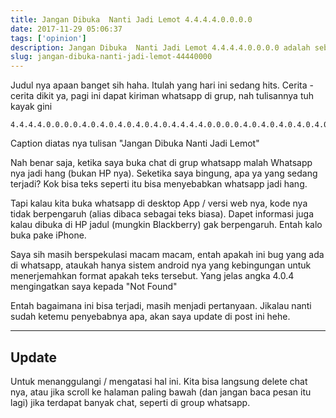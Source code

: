 ```yaml
---
title: Jangan Dibuka  Nanti Jadi Lemot 4.4.4.4.0.0.0.0
date: 2017-11-29 05:06:37
tags: ['opinion']
description: Jangan Dibuka  Nanti Jadi Lemot 4.4.4.4.0.0.0.0 adalah sebuah pesan singkat yang dikirimkan seseorang ke aplikasi chat Whatsapp kita. Aneh nya, teks ini bisa bikin Whatsapp kamu hang loh.
slug: jangan-dibuka-nanti-jadi-lemot-44440000
---
```


Judul nya apaan banget sih haha. Itulah yang hari ini sedang hits. Cerita - cerita dikit ya, pagi ini dapat kiriman whatsapp di grup, nah tulisannya tuh kayak gini

```
4.4.4.4.0.0.0.0.4.0.4.0.4.0.4.0.4.0.4.4.4.4.0.0.0.0.4.0.4.0.4.0.4.0.4.0.4.4.4.4.0.0.0.0.4.0.4.0.4.0.4.0.4.0.4.4.4.4.0.0.0.0.4.0.4.0.4.0.4.0.4.0.4.4.4.4.0.0.0.0.4.0.4.0.4.0.4.0.4.0.4.4.4.4.0.0.0.0.4.0.4.0.4.0.4.0.4.0.4.4.4.4.0.0.0.0.4.0.4.0.4.0.4.0.4.0.4.4.4.4.0.0.0.0.4.0.4.0.4.0.4.0.4.0.4.4.4.4.0.0.0.0.4.0.4.0.4.0.4.0.4.0.4.4.4.4.0.0.0.0.4.0.4.0.4.0.4.0.4.0.4.4.4.4.0.0.0.0.4.0.4.0.4.0.4.0.4.0.4.4.4.4.0.0.0.0.4.0.4.0.4.0.4.0.4.0.4.4.4.4.0.0.0.0.4.0.4.0.4.0.4.0.4.0.4.4.4.4.0.0.0.0.4.0.4.0.4.0.4.0.4.0.4.4.4.4.0.0.0.0.4.0.4.0.4.0.4.0.4.0.4.4.4.4.0.0.0.0.4.0.4.0.4.0.4.0.4.0.4.4.4.4.0.0.0.0.4.0.4.0.4.0.4.0.4.0.4.4.4.4.0.0.0.0.4.0.4.0.4.0.4.0.4.0.4.4.4.4.0.0.0.0.4.0.4.0.4.0.4.0.4.0.4.4.4.4.0.0.0.0.4.0.4.0.4.0.4.0.4.0.4.4.4.4.0.0.0.0.4.0.4.0.4.0.4.0.4.0.4.4.4.4.0.0.0.0.4.0.4.0.4.0.4.0.4.0.4.4.4.4.0.0.0.0.4.0.4.0.4.0.4.0.4.0.4.4.4.4.0.0.0.0.4.0.4.0.4.0.4.0.4.0.4.4.4.4.0.0.0.0.4.0.4.0.4.0.4.0.4.04.4.4.4.0.0.0.0.4.0.4.0.4.0.4.0.4.0.4.4.4.4.0.0.0.0.4.0.4.0.4.0.4.0.4.0.4.4.4.4.0.0.0.0.4.0.4.0.4.0.4.0.4.0.4.4.4.4.0.0.0.0.4.0.4.0.4.0.4.0.4.0.4.4.4.4.0.0.0.0.4.0.4.0.4.0.4.0.4.0.4.4.4.4.0.0.0.0.4.0.4.0.4.0.4.0.4.0.4.4.4.4.0.0.0.0.4.0.4.0.4.0.4.0.4.0.4.4.4.4.0.0.0.0.4.0.4.0.4.0.4.0.4.0.4.4.4.4.0.0.0.0.4.0.4.0.4.0.4.0.4.0.4.4.4.4.0.0.0.0.4.0.4.0.4.0.4.0.4.0.4.4.4.4.0.0.0.0.4.0.4.0.4.0.4.0.4.0.4.4.4.4.0.0.0.0.4.0.4.0.4.0.4.0.4.0.4.4.4.4.0.0.0.0.4.0.4.0.4.0.4.0.4.0.4.4.4.4.0.0.0.0.4.0.4.0.4.0.4.0.4.0.4.4.4.4.0.0.0.0.4.0.4.0.4.0.4.0.4.0.4.4.4.4.0.0.0.0.4.0.4.0.4.0.4.0.4.0.4.4.4.4.0.0.0.0.4.0.4.0.4.0.4.0.4.0.4.4.4.4.0.0.0.0.4.0.4.0.4.0.4.0.4.0.4.4.4.4.0.0.0.0.4.0.4.0.4.0.4.0.4.0.4.4.4.4.0.0.0.0.4.0.4.0.4.0.4.0.4.0.4.4.4.4.0.0.0.0.4.0.4.0.4.0.4.0.4.0.4.4.4.4.0.0.0.0.4.0.4.0.4.0.4.0.4.0.4.4.4.4.0.0.0.0.4.0.4.0.4.0.4.0.4.0.4.4.4.4.0.0.0.0.4.0.4.0.4.0.4.0.4.0.4.4.4.4.0.0.0.0.4.0.4.0.4.0.4.0.4.0
```

Caption diatas nya tulisan "Jangan Dibuka Nanti Jadi Lemot"

Nah benar saja, ketika saya buka chat di grup whatsapp malah Whatsapp nya jadi hang (bukan HP nya).  Seketika saya bingung, apa ya yang sedang terjadi? Kok bisa teks seperti itu bisa menyebabkan whatsapp jadi hang.

Tapi kalau kita buka whatsapp di desktop App / versi web nya, kode nya tidak berpengaruh (alias dibaca sebagai teks biasa). Dapet informasi juga kalau dibuka di HP jadul (mungkin Blackberry) gak berpengaruh. Entah kalo buka pake iPhone.

Saya sih masih berspekulasi macam macam, entah apakah ini bug yang ada di whatsapp, ataukah hanya sistem android nya yang kebingungan untuk menerjemahkan format apakah teks tersebut. Yang jelas angka 4.0.4 mengingatkan saya kepada "Not Found"

Entah bagaimana ini bisa terjadi, masih menjadi pertanyaan. Jikalau nanti sudah ketemu penyebabnya apa, akan saya update di post ini hehe.

<hr/>

## Update

Untuk menanggulangi / mengatasi hal ini. Kita bisa langsung delete chat nya, atau jika scroll ke halaman paling bawah (dan jangan baca pesan itu lagi) jika terdapat banyak chat, seperti di group whatsapp.

